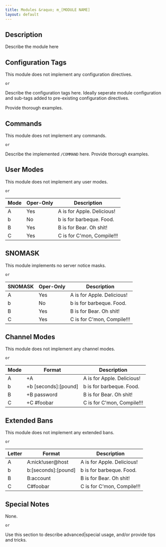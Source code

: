 ```yaml
---
title: Modules &raquo; m_[MODULE NAME]
layout: default
---
```


## Description

Describe the module here

## Configuration Tags

This module does not implement any configuration directives.

`or`

Describe the configuration tags here. Ideally seperate module configuration and sub-tags added to pre-existing
configuration directives.

Provide thorough examples.

## Commands

This module does not implement any commands.

`or`

Describe the implemented `/COMMAND` here. Provide thorough examples.

## User Modes

This module does not implement any user modes.

`or`

Mode | Oper-Only | Description
---- | --------- | -----------
A | Yes | A is for Apple. Delicious!
b | No | b is for barbeque. Food.
B | Yes | B is for Bear. Oh shit!
C | Yes | C is for C'mon, Compile!!!


## SNOMASK

This module implements no server notice masks.

`or`

SNOMASK | Oper-Only | Description
------- | --------- | -----------
A | Yes | A is for Apple. Delicious!
b | No | b is for barbeque. Food.
B | Yes | B is for Bear. Oh shit!
C | Yes | C is for C'mon, Compile!!!

## Channel Modes

This module does not implement any channel modes.

`or`

Mode | Format | Description
------- | ----------- | ---------
A | +A | A is for Apple. Delicious!
b | +b [seconds]:[pound] | b is for barbeque. Food.
B | +B password | B is for Bear. Oh shit!
C | +C #foobar | C is for C'mon, Compile!!!

## Extended Bans

This module does not implement any extended bans.

`or`

Letter | Format | Description
------- | ----------- | ---------
A | A:nick!user@host | A is for Apple. Delicious!
b | b:[seconds]:[pound] | b is for barbeque. Food.
B | B:account | B is for Bear. Oh shit!
C | C#foobar | C is for C'mon, Compile!!!

## Special Notes

None.

`or`

Use this section to describe advanced|special usage, and/or provide tips and tricks.
